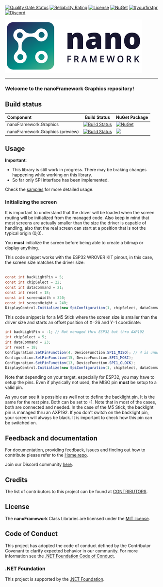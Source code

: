 [![Quality Gate Status](https://sonarcloud.io/api/project_badges/measure?project=nanoframework_lib-nanoFramework.Graphics&metric=alert_status)](https://sonarcloud.io/dashboard?id=nanoframework_lib-nanoFramework.Graphics) [![Reliability Rating](https://sonarcloud.io/api/project_badges/measure?project=nanoframework_lib-nanoFramework.Graphics&metric=reliability_rating)](https://sonarcloud.io/dashboard?id=nanoframework_lib-nanoFramework.Graphics) [![License](https://img.shields.io/badge/License-MIT-blue.svg)](LICENSE) [![NuGet](https://img.shields.io/nuget/dt/nanoFramework.nanoFramework.Graphics.svg?label=NuGet&style=flat&logo=nuget)](https://www.nuget.org/packages/nanoFramework.Graphics/) [![#yourfirstpr](https://img.shields.io/badge/first--timers--only-friendly-blue.svg)](https://github.com/nanoframework/Home/blob/master/CONTRIBUTING.md)
[![Discord](https://img.shields.io/discord/478725473862549535.svg?logo=discord&logoColor=white&label=Discord&color=7289DA)](https://discord.gg/gCyBu8T)

![nanoFramework logo](https://github.com/nanoframework/Home/blob/master/resources/logo/nanoFramework-repo-logo.png)

-----

### Welcome to the **nanoFramework** Graphics repository!

## Build status

| Component | Build Status | NuGet Package |
|:-|---|---|
| nanoFramework.Graphics | [![Build Status](https://dev.azure.com/nanoframework/nanoFramework.Graphics/_apis/build/status/nanoframework.lib-nanoFramework.Graphics?branchName=master)](https://dev.azure.com/nanoframework/nanoFramework.Graphics/_build/latest?definitionId=57&branchName=master) | [![NuGet](https://img.shields.io/nuget/v/nanoFramework.Graphics.svg?label=NuGet&style=flat&logo=nuget)](https://www.nuget.org/packages/nanoFramework.Graphics/)  |
| nanoFramework.Graphics (preview) | [![Build Status](https://dev.azure.com/nanoframework/nanoFramework.Graphics/_apis/build/status/nanoframework.lib-nanoFramework.Graphics?branchName=develop)](https://dev.azure.com/nanoframework/nanoFramework.Graphics/_build/latest?definitionId=57&branchName=develop) | [![](https://badgen.net/badge/NuGet/preview/D7B023?icon=https://simpleicons.now.sh/azuredevops/fff)](https://dev.azure.com/nanoframework/feed/_packaging?_a=package&feed=sandbox&package=nanoFramework.nanoFramework.Graphics&protocolType=NuGet&view=overview) |

## Usage

**Important**:

- This library is still work in progress. There may be braking changes happening while working on this library.
- So far only SPI interface has been implemented.

Check the [samples](https://github.com/nanoframework/Samples#graphics-for-screens) for more detailed usage.

### Initializing the screen

It is important to understand that the driver will be loaded when the screen routing will be initialized from the managed code. Also keep in mind that most screens are actually smaller than the size the driver is capable of handling, also that the real screen can start at a position that is not the typical origin (0,0).

You **must** initialize the screen before being able to create a bitmap or display anything.

This code snippet works with the ESP32 WROVER KIT pinout, in this case, the screen size matches the driver size:

```csharp

const int backLightPin = 5;
const int chipSelect = 22;
const int dataCommand = 21;
const int reset = 18;
const int screenWidth = 320;
const int screenHeight = 240;
DisplayControl.Initialize(new SpiConfiguration(1, chipSelect, dataCommand, reset, backLightPin), new ScreenConfiguration(0, 0, screenWidth, screenHeight), screenBufferSize);
```

This code snippet is for a M5 Stick where the screen size is smaller than the driver size and starts an offset position of X=26 and Y=1 coordinate:

```csharp
int backLightPin = -1; // Not managed thru ESP32 but thru AXP192
int chipSelect = 5;
int dataCommand = 23;
int reset = 18;
Configuration.SetPinFunction(4, DeviceFunction.SPI1_MISO); // 4 is unused but necessary
Configuration.SetPinFunction(15, DeviceFunction.SPI1_MOSI);
Configuration.SetPinFunction(13, DeviceFunction.SPI1_CLOCK);
DisplayControl.Initialize(new SpiConfiguration(1, chipSelect, dataCommand, reset, backLightPin), new ScreenConfiguration(26, 1, 80, 160), 10 * 1024);
```

Note that depending on your target, especially for ESP32, you may have to setup the pins. Even if physically not used, the MISO pin **must** be setup to a valid pin.

As you can see it is possible as well not to define the backlight pin. It is the same for the rest pins. Both can be set to -1. Note that in most of the cases, both are connected and needed. In the case of the M5 Stick, the backlight pin is managed thru an AXP192. If you don't switch on the backlight pin, your screen will always be black. It is important to check how this pin can be switched on.

## Feedback and documentation

For documentation, providing feedback, issues and finding out how to contribute please refer to the [Home repo](https://github.com/nanoframework/Home).

Join our Discord community [here](https://discord.gg/gCyBu8T).

## Credits

The list of contributors to this project can be found at [CONTRIBUTORS](https://github.com/nanoframework/Home/blob/master/CONTRIBUTORS.md).

## License

The **nanoFramework** Class Libraries are licensed under the [MIT license](LICENSE.md).

## Code of Conduct

This project has adopted the code of conduct defined by the Contributor Covenant to clarify expected behavior in our community.
For more information see the [.NET Foundation Code of Conduct](https://dotnetfoundation.org/code-of-conduct).

### .NET Foundation

This project is supported by the [.NET Foundation](https://dotnetfoundation.org).
